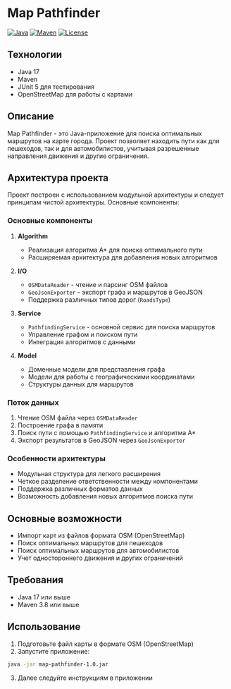 # Map Pathfinder

[![Java](https://img.shields.io/badge/Java-17-orange.svg)](https://www.oracle.com/java/)
[![Maven](https://img.shields.io/badge/Maven-3.8+-blue.svg)](https://maven.apache.org/)
[![License](https://img.shields.io/badge/License-MIT-green.svg)](LICENSE)


## Технологии

- Java 17
- Maven
- JUnit 5 для тестирования
- OpenStreetMap для работы с картами

## Описание

Map Pathfinder - это Java-приложение для поиска оптимальных маршрутов на карте города. Проект позволяет находить пути как для пешеходов, так и для автомобилистов, учитывая разрешенные направления движения и другие ограничения.

## Архитектура проекта

Проект построен с использованием модульной архитектуры и следует принципам чистой архитектуры. Основные компоненты:

### Основные компоненты

1. **Algorithm**
   - Реализация алгоритма A* для поиска оптимального пути
   - Расширяемая архитектура для добавления новых алгоритмов

2. **I/O**
   - `OSMDataReader` - чтение и парсинг OSM файлов
   - `GeoJsonExporter` - экспорт графа и маршрутов в GeoJSON
   - Поддержка различных типов дорог (`RoadsType`)

3. **Service**
   - `PathfindingService` - основной сервис для поиска маршрутов
   - Управление графом и поиском пути
   - Интеграция алгоритмов с данными

4. **Model**
   - Доменные модели для представления графа
   - Модели для работы с географическими координатами
   - Структуры данных для маршрутов

### Поток данных

1. Чтение OSM файла через `OSMDataReader`
2. Построение графа в памяти
3. Поиск пути с помощью `PathfindingService` и алгоритма A*
4. Экспорт результатов в GeoJSON через `GeoJsonExporter`

### Особенности архитектуры

- Модульная структура для легкого расширения
- Четкое разделение ответственности между компонентами
- Поддержка различных форматов данных
- Возможность добавления новых алгоритмов поиска пути

## Основные возможности

- Импорт карт из файлов формата OSM (OpenStreetMap)
- Поиск оптимальных маршрутов для пешеходов
- Поиск оптимальных маршрутов для автомобилистов
- Учет одностороннего движения и других ограничений

## Требования

- Java 17 или выше
- Maven 3.8 или выше

## Использование

1. Подготовьте файл карты в формате OSM (OpenStreetMap)
2. Запустите приложение:
```bash
java -jar map-pathfinder-1.0.jar
```
3. Далее следуйте инструкциям в приложении
